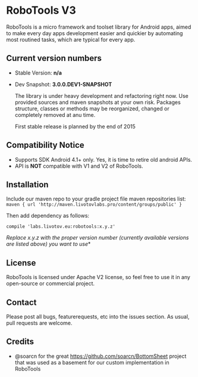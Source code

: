 RoboTools V3
===

RoboTools is a micro framework and toolset library for Android apps, aimed to make every day apps
development easier and quickier by automating most routined tasks, which are typical for every app.


Current version numbers
---

- Stable Version: **n/a**
- Dev Snapshot: **3.0.0.DEV1-SNAPSHOT**

  The library is under heavy development and refactoring right now. Use provided sources and maven
  snapshots at your own risk. Packages structure, classes or methods may be reorganized, changed or
  completely removed at anu time.

  First stable release is planned by the end of 2015


Compatibility Notice
---

- Supports SDK Android 4.1+ only. Yes, it is time to retire old android APIs.
- API is **NOT** compatible with V1 and V2 of RoboTools.



Installation
---

Include our maven repo to your gradle project file maven repositories list:
``
    maven { url 'http://maven.livotovlabs.pro/content/groups/public' }
``

Then add dependency as follows:

``
    compile 'labs.livotov.eu:robotools:x.y.z'
``


*Replace x.y.z with the proper version number (currently available versions are listed above) you want to use**


License
---
RoboTools is licensed under Apache V2 license, so feel free to use it in any open-source or commercial project.


Contact
---
Please post all bugs, featurerequests, etc into the issues section. As usual, pull requests are welcome.


Credits
---

- @soarcn for the great https://github.com/soarcn/BottomSheet project that was used as a basement for our custom implementation in RoboTools
